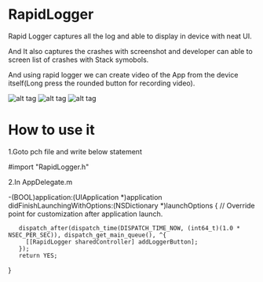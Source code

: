 # RapidLogger
Rapid Logger captures all the log and able to display in device with neat UI.

And It also captures the crashes with screenshot and developer can able to screen list of crashes with Stack symobols.

And using rapid logger we can create video of the App from the device itself(Long press the rounded button for recording video).

![alt tag](https://github.com/krishna706/RapidLogger/blob/master/IMG_0123.PNG)
![alt tag](https://github.com/krishna706/RapidLogger/blob/master/IMG_0125.PNG)
![alt tag](https://github.com/krishna706/RapidLogger/blob/master/2.png)



# How to use it

1.Goto pch file and write below statement

  #import "RapidLogger.h"
  
2.In AppDelegate.m 

   -(BOOL)application:(UIApplication *)application didFinishLaunchingWithOptions:(NSDictionary *)launchOptions {
       // Override point for customization after application launch.
    
       dispatch_after(dispatch_time(DISPATCH_TIME_NOW, (int64_t)(1.0 * NSEC_PER_SEC)), dispatch_get_main_queue(), ^{
         [[RapidLogger sharedController] addLoggerButton];
       });
       return YES;
   }




